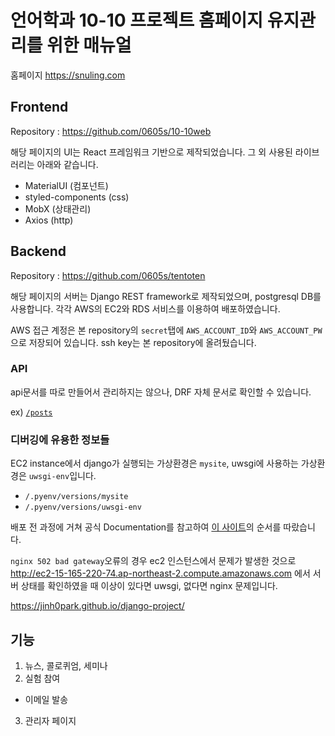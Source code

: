 # 언어학과 10-10 프로젝트 홈페이지 유지관리를 위한 매뉴얼

홈페이지 https://snuling.com

## Frontend
Repository : https://github.com/0605s/10-10web

해당 페이지의 UI는 React 프레임워크 기반으로 제작되었습니다. 그 외 사용된 라이브러리는 아래와 같습니다.
- MaterialUI (컴포넌트)
- styled-components (css)
- MobX (상태관리)
- Axios (http)

## Backend 
Repository : https://github.com/0605s/tentoten

해당 페이지의 서버는 Django REST framework로 제작되었으며, postgresql DB를 사용합니다. 각각 AWS의 EC2와 RDS 서비스를 이용하여 배포하였습니다.

AWS 접근 계정은 본 repository의 `secret`탭에 `AWS_ACCOUNT_ID`와 `AWS_ACCOUNT_PW`으로 저장되어 있습니다.
ssh key는 본 repository에 올려뒀습니다.

### API

api문서를 따로 만들어서 관리하지는 않으나, DRF 자체 문서로 확인할 수 있습니다.

ex) [`/posts`](http://ec2-15-165-220-74.ap-northeast-2.compute.amazonaws.com/api/posts/) 

### 디버깅에 유용한 정보들

EC2 instance에서 django가 실행되는 가상환경은 `mysite`, uwsgi에 사용하는 가상환경은 `uwsgi-env`입니다.
- `/.pyenv/versions/mysite`
- `/.pyenv/versions/uwsgi-env`

배포 전 과정에 거쳐 공식 Documentation를 참고하여 [이 사이트](https://nachwon.github.io/django-deploy-1-aws/)의 순서를 따랐습니다.

`nginx 502 bad gateway`오류의 경우 ec2 인스턴스에서 문제가 발생한 것으로 http://ec2-15-165-220-74.ap-northeast-2.compute.amazonaws.com 에서 서버 상태를 확인하였을 때 이상이 있다면 uwsgi, 없다면 nginx 문제입니다.

https://jinh0park.github.io/django-project/

## 기능

1. 뉴스, 콜로퀴엄, 세미나
2. 실험 참여
- 이메일 발송
3. 관리자 페이지